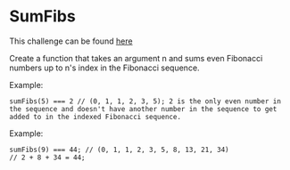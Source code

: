 # SumFibs

This challenge can be found [here](https://www.codewars.com/kata/56662e268c0797cece0000bb)

Create a function that takes an argument n and sums even Fibonacci numbers up to n's index in the Fibonacci sequence.

Example:
```
sumFibs(5) === 2 // (0, 1, 1, 2, 3, 5); 2 is the only even number in the sequence and doesn't have another number in the sequence to get added to in the indexed Fibonacci sequence.
```
Example:
```
sumFibs(9) === 44; // (0, 1, 1, 2, 3, 5, 8, 13, 21, 34)
// 2 + 8 + 34 = 44;
```
